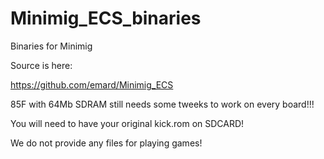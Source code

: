 # Minimig_ECS_binaries
Binaries for Minimig

Source is here:

https://github.com/emard/Minimig_ECS

85F with 64Mb SDRAM still needs some tweeks to work on every board!!!

You will need to have your original kick.rom on SDCARD!

We do not provide any files for playing games!
